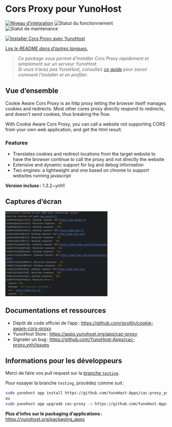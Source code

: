 <!--
Nota bene : ce README est automatiquement généré par <https://github.com/YunoHost/apps/tree/master/tools/readme_generator>
Il NE doit PAS être modifié à la main.
-->

# Cors Proxy pour YunoHost

[![Niveau d’intégration](https://dash.yunohost.org/integration/cac-proxy.svg)](https://ci-apps.yunohost.org/ci/apps/cac-proxy/) ![Statut du fonctionnement](https://ci-apps.yunohost.org/ci/badges/cac-proxy.status.svg) ![Statut de maintenance](https://ci-apps.yunohost.org/ci/badges/cac-proxy.maintain.svg)

[![Installer Cors Proxy avec YunoHost](https://install-app.yunohost.org/install-with-yunohost.svg)](https://install-app.yunohost.org/?app=cac-proxy)

*[Lire le README dans d'autres langues.](./ALL_README.md)*

> *Ce package vous permet d’installer Cors Proxy rapidement et simplement sur un serveur YunoHost.*  
> *Si vous n’avez pas YunoHost, consultez [ce guide](https://yunohost.org/install) pour savoir comment l’installer et en profiter.*

## Vue d’ensemble

Cookie Aware Cors Proxy is an http proxy letting the browser itself manages cookies and redirects.
Most other cores proxy directly respond to redirects, and doesn't send cookies, thus breaking the flow.

With Cookie Aware Cors Proxy, you can call a website not supporting CORS from your own web application, and get the html result.

### Features
- Translates cookies and redirect locations from the target website to have the browser continue to call the proxy and not directly the website 
- Extensive and dynamic support for log and debug information
- Two engines: a lightweight and one based on chrome to support websites running javascript


**Version incluse :** 1.3.2~ynh1

## Captures d’écran

![Capture d’écran de Cors Proxy](./doc/screenshots/fnac-logs.png)

## Documentations et ressources

- Dépôt de code officiel de l’app : <https://github.com/gcollin/cookie-aware-cors-proxy>
- YunoHost Store : <https://apps.yunohost.org/app/cac-proxy>
- Signaler un bug : <https://github.com/YunoHost-Apps/cac-proxy_ynh/issues>

## Informations pour les développeurs

Merci de faire vos pull request sur la [branche `testing`](https://github.com/YunoHost-Apps/cac-proxy_ynh/tree/testing).

Pour essayer la branche `testing`, procédez comme suit :

```bash
sudo yunohost app install https://github.com/YunoHost-Apps/cac-proxy_ynh/tree/testing --debug
ou
sudo yunohost app upgrade cac-proxy -u https://github.com/YunoHost-Apps/cac-proxy_ynh/tree/testing --debug
```

**Plus d’infos sur le packaging d’applications :** <https://yunohost.org/packaging_apps>
